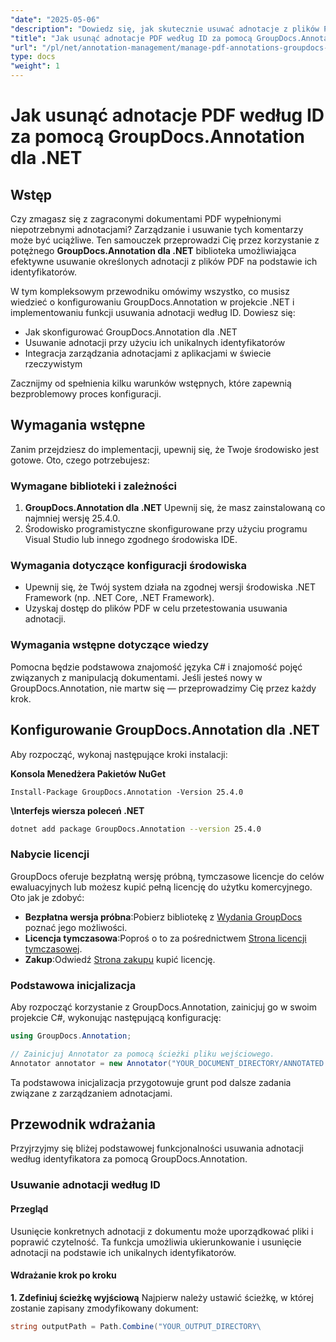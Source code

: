 ```yaml
---
"date": "2025-05-06"
"description": "Dowiedz się, jak skutecznie usuwać adnotacje z plików PDF i innych dokumentów za pomocą GroupDocs.Annotation dla .NET. Odkryj przewodniki krok po kroku, najlepsze praktyki i zastosowania w świecie rzeczywistym."
"title": "Jak usunąć adnotacje PDF według ID za pomocą GroupDocs.Annotation dla .NET"
"url": "/pl/net/annotation-management/manage-pdf-annotations-groupdocs-dotnet-remove-id/"
type: docs
"weight": 1
---
```


# Jak usunąć adnotacje PDF według ID za pomocą GroupDocs.Annotation dla .NET

## Wstęp

Czy zmagasz się z zagraconymi dokumentami PDF wypełnionymi niepotrzebnymi adnotacjami? Zarządzanie i usuwanie tych komentarzy może być uciążliwe. Ten samouczek przeprowadzi Cię przez korzystanie z potężnego **GroupDocs.Annotation dla .NET** biblioteka umożliwiająca efektywne usuwanie określonych adnotacji z plików PDF na podstawie ich identyfikatorów.

W tym kompleksowym przewodniku omówimy wszystko, co musisz wiedzieć o konfigurowaniu GroupDocs.Annotation w projekcie .NET i implementowaniu funkcji usuwania adnotacji według ID. Dowiesz się:
- Jak skonfigurować GroupDocs.Annotation dla .NET
- Usuwanie adnotacji przy użyciu ich unikalnych identyfikatorów
- Integracja zarządzania adnotacjami z aplikacjami w świecie rzeczywistym

Zacznijmy od spełnienia kilku warunków wstępnych, które zapewnią bezproblemowy proces konfiguracji.

## Wymagania wstępne

Zanim przejdziesz do implementacji, upewnij się, że Twoje środowisko jest gotowe. Oto, czego potrzebujesz:

### Wymagane biblioteki i zależności
1. **GroupDocs.Annotation dla .NET** Upewnij się, że masz zainstalowaną co najmniej wersję 25.4.0.
2. Środowisko programistyczne skonfigurowane przy użyciu programu Visual Studio lub innego zgodnego środowiska IDE.

### Wymagania dotyczące konfiguracji środowiska
- Upewnij się, że Twój system działa na zgodnej wersji środowiska .NET Framework (np. .NET Core, .NET Framework).
- Uzyskaj dostęp do plików PDF w celu przetestowania usuwania adnotacji.

### Wymagania wstępne dotyczące wiedzy
Pomocna będzie podstawowa znajomość języka C# i znajomość pojęć związanych z manipulacją dokumentami. Jeśli jesteś nowy w GroupDocs.Annotation, nie martw się — przeprowadzimy Cię przez każdy krok.

## Konfigurowanie GroupDocs.Annotation dla .NET

Aby rozpocząć, wykonaj następujące kroki instalacji:

**Konsola Menedżera Pakietów NuGet**

```shell
Install-Package GroupDocs.Annotation -Version 25.4.0
```

**\Interfejs wiersza poleceń .NET**

```bash
dotnet add package GroupDocs.Annotation --version 25.4.0
```

### Nabycie licencji
GroupDocs oferuje bezpłatną wersję próbną, tymczasowe licencje do celów ewaluacyjnych lub możesz kupić pełną licencję do użytku komercyjnego. Oto jak je zdobyć:
- **Bezpłatna wersja próbna**:Pobierz bibliotekę z [Wydania GroupDocs](https://releases.groupdocs.com/annotation/net/) poznać jego możliwości.
- **Licencja tymczasowa**:Poproś o to za pośrednictwem [Strona licencji tymczasowej](https://purchase.groupdocs.com/temporary-license/).
- **Zakup**:Odwiedź [Strona zakupu](https://purchase.groupdocs.com/buy) kupić licencję.

### Podstawowa inicjalizacja
Aby rozpocząć korzystanie z GroupDocs.Annotation, zainicjuj go w swoim projekcie C#, wykonując następującą konfigurację:

```csharp
using GroupDocs.Annotation;

// Zainicjuj Annotator za pomocą ścieżki pliku wejściowego.
Annotator annotator = new Annotator("YOUR_DOCUMENT_DIRECTORY/ANNOTATED.pdf");
```

Ta podstawowa inicjalizacja przygotowuje grunt pod dalsze zadania związane z zarządzaniem adnotacjami.

## Przewodnik wdrażania

Przyjrzyjmy się bliżej podstawowej funkcjonalności usuwania adnotacji według identyfikatora za pomocą GroupDocs.Annotation.

### Usuwanie adnotacji według ID
#### Przegląd
Usunięcie konkretnych adnotacji z dokumentu może uporządkować pliki i poprawić czytelność. Ta funkcja umożliwia ukierunkowanie i usunięcie adnotacji na podstawie ich unikalnych identyfikatorów.

#### Wdrażanie krok po kroku
**1. Zdefiniuj ścieżkę wyjściową**
Najpierw należy ustawić ścieżkę, w której zostanie zapisany zmodyfikowany dokument:

```csharp
string outputPath = Path.Combine("YOUR_OUTPUT_DIRECTORY\
